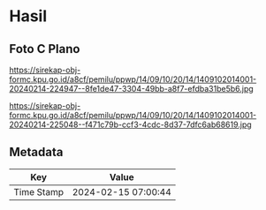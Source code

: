 # Hasil

## Foto C Plano

https://sirekap-obj-formc.kpu.go.id/a8cf/pemilu/ppwp/14/09/10/20/14/1409102014001-20240214-224947--8fe1de47-3304-49bb-a8f7-efdba31be5b6.jpg

https://sirekap-obj-formc.kpu.go.id/a8cf/pemilu/ppwp/14/09/10/20/14/1409102014001-20240214-225048--f471c79b-ccf3-4cdc-8d37-7dfc6ab68619.jpg


## Metadata

| Key        | Value               |
| ---------- | ------------------- |
| Time Stamp | 2024-02-15 07:00:44 |



